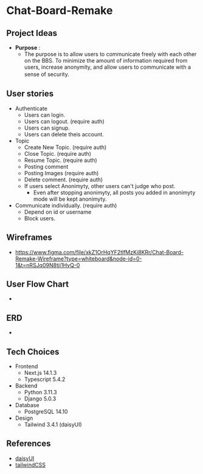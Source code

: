 # Chat-Board-Remake

## Project Ideas
- **Purpose** :
  - The purpose is to allow users to communicate freely with each other on the BBS. To minimize the amount of information required from users, increase anonymity, and allow users to communicate with a sense of security.　
 
## User stories
>
   - Authenticate
     - Users can login.
     - Users can logout. (require auth)
     - Users can signup.
     - Users can delete theis account.
   - Topic
     - Create New Topic. (require auth)
     - Close Topic. (require auth)
     - Resume Topic. (require auth)
     - Posting comment 
     - Posting Images (require auth)
     - Delete comment. (require auth)
     - If users select Anonimyty, other users can't judge who post.
        - Even after stopping anonimyty, all posts you added in anonimyty mode will be kept anonimyty.
   - Communicate individually. (require auth)
      - Depend on id or username
      - Block users.
   
## Wireframes
>
  - https://www.figma.com/file/xkZ1OrHqYF2tlfMzKi8KRr/Chat-Board-Remake-Wireframe?type=whiteboard&node-id=0-1&t=nRSJq09N8tji1HyQ-0
## User Flow Chart
>
  - 

## ERD
>
  - 

## Tech Choices
>
  - Frontend
    - Next.js 14.1.3 
    - Typescript 5.4.2
  - Backend
    - Python 3.11.3
    - Django 5.0.3
  - Database
    - PostgreSQL 14.10
  - Design
    - Tailwind 3.4.1 (daisyUI)
## References
> 
  - [daisyUI](https://daisyui.com/)
  - [tailwindCSS](https://tailwindcss.com/)
